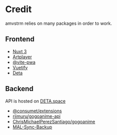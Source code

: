 # Credit

amvstrm relies on many packages in order to work.

## Frontend

- [Nuxt 3](https://nuxt.com)
- [Artplayer](https://artplayer.org)
- [@vite-pwa](https://github.com/vite-pwa/vite-plugin-pwa)
- [Vuetify](https://vuetify.com)
- [Deta](https://deta.space)

## Backend

API is hosted on [DETA.space](https://deta.space)

- [@consumet/extensions](https://github.com/consumet/consumet.ts)
- [riimuru/gogoanime-api](https://github.com/riimuru/gogoanime-api)
- [ChrisMichaelPerezSantiago/gogoanime](https://github.com/ChrisMichaelPerezSantiago/gogoanime)
- [MAL-Sync-Backup](https://github.com/MALSync/MAL-Sync-Backup)